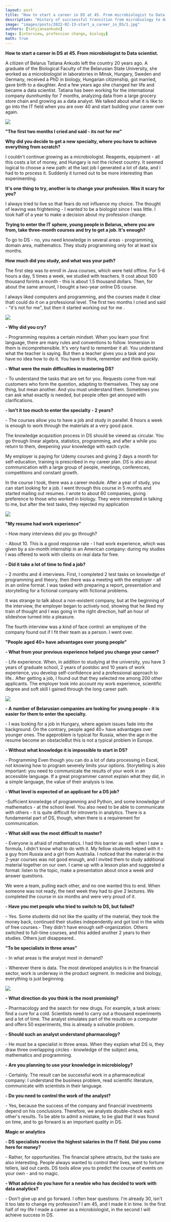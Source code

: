 ```yaml
---
layout: post
title: "How to start a career in DS at 45. From microbiologist to Data scientist"
description: "History of succsessful transition from microbiology to data science"
image: "images/posts/2022-02-13-start_a_career_in_DS/1.jpg"
authors: [tatyjanaankudo]
tags: [interview, profession change, biology]
math: true
---
```




**How to start a career in DS at 45. From microbiologist to Data scientist.**

A citizen of Belarus Tatiana Ankudo left the country 20 years ago. A graduate of the Biological Faculty of the Belarusian State University, she worked as a microbiologist in laboratories in Minsk, Hungary, Sweden and Germany, received a PhD in biology, Hungarian citizenship, got married, gave birth to a daughter. And a few years ago she changed her life and became a data scientist. Tatiana has been working for the international company dunnhumby for 7 months, analyzing data from a large grocery store chain and growing as a data analyst. We talked about what it is like to go into the IT field when you are over 40 and start building your career over again.

<img src="/images/posts/2022-02-13-start_a_career_in_DS/1.jpg" />

**\"The first two months I cried and said - its not for me\"**

**Why did you decide to get a new specialty, where you have to achieve everything from scratch?**

I couldn\'t continue growing as a microbiologist. Reagents, equipment - all this costs a lot of money, and Hungary is not the richest country. It seemed logical to choose a new path: at the last job I generated a lot of data, and I had to to process it. Suddenly it turned out to be more interesting than experimenting.

**It\'s one thing to try, another is to change your profession. Was it scary for you?**

I always tried to live so that fears do not influence my choice. The thought of leaving was frightening - I wanted to be a biologist since I was little. I took half of a year to make a decision about my profession change.

**Trying to enter the IT sphere, young people in Belarus, where you are from, take three-month courses and try to get a job. It\'s enough?**

To go to DS - no, you need knowledge in several areas - programming, domain area, mathematics. They study programming only for at least six months.

**How much did you study, and what was your path?**

The first step was to enroll in Java courses, which were held offline. For 5-6 hours a day, 5 times a week, we studied with teachers. It cost about 500 thousand forints a month - this is about 1.5 thousand dollars. Then, for about the same amount, I bought a two-year online DS course.

I always liked computers and programming, and the courses made it clear thatI could do it on a professional level. The first two months I cried and said - "it's not for me", but then it started working out for me .

<img src="/images/posts/2022-02-13-start_a_career_in_DS/2.jpg" />

**- Why did you cry?**

\- Programming requires a certain mindset. When you learn your first language, there are many rules and conventions to follow. Immersion in them is incomprehensible. It's very hard to remember it all. You understand what the teacher is saying. But then a teacher gives you a task and you have no idea how to do it. You have to think, remember and think quickly.

**- What were the main difficulties in mastering DS?**

\- To understand the tasks that are set for you. Requests come from real customers who form the question, adapting to themselves. They say one thing, but mean another. And you must understand them. Sometimes you can ask what exactly is needed, but people often get annoyed with clarifications.

**- Isn\'t it too much to enter the specialty - 2 years?**

\- The courses allow you to have a job and study in parallel. 6 hours a week is enough to work through the materials at a very good pace.

The knowledge acquisition process in DS should be viewed as circular. You go through linear algebra, statistics, programming, and after a while you return to them, deepening your knowledge with each cycle.

My employer is paying for Udemy courses and giving 2 days a month for self-education, training is prescribed in my career plan. DS is also about communication with a large group of people, meetings, conferences, competitions and constant growth.

In the course I took, there was a career module. After a year of study, you can start looking for a job. I went through this course in 5 months and started mailing out resumes. I wrote to about 60 companies, giving preference to those who worked in biology. They were interested in talking to me, but after the test tasks, they rejected my application

<img src="/images/posts/2022-02-13-start_a_career_in_DS/3.jpg" />

**\"My resume had work experience\"**

\- How many interviews did you go through?

\- About 10. This is a good response rate - I had work experience, which was given by a six-month internship in an American company: during my studies I was offered to work with clients on real data for free.

**- Did it take a lot of time to find a job?**

\- 2 months and 4 interviews. First, I completed 2 test tasks on knowledge of programming and theory, then there was a meeting with the employer - all in an online format. I was tasked with preparing a report, presentation and storytelling for a fictional company with fictional problems.

It was strange to talk about a non-existent company, but at the beginning of the interview, the employer began to actively nod, showing that he liked my train of thought and I was going in the right direction, half an hour of slideshow turned into a pleasure.

The fourth interview was a kind of face control: an employee of the company found out if I fit their team as a person. I went over.

**\"People aged 40+ have advantages over young people\"**

**- What from your previous experience helped you change your career?**

\- Life experience. When, in addition to studying at the university, you have 3 years of graduate school, 2 years of postdoc and 10 years of work experience, you develop self-confidence and a professional approach to life.. After getting a job, I found out that they selected me among 200 other applicants. The employer took into account my work experience, scientific degree and soft skill I gained through the long career path.

<img src="/images/posts/2022-02-13-start_a_career_in_DS/4.jpg" />

**- A number of Belarusian companies are looking for young people - it is easier for them to enter the specialty.**

\- I was looking for a job in Hungary, where ageism issues fade into the background. On the contrary, people aged 40+ have advantages over younger ones. The ageproblem is typical for Russia, when the age in the resume become an obstacleBut this is not a typical problem in Europe.

**- Without what knowledge it is impossible to start in DS?**

\- Programming Even though you can do a lot of data processing in Excel, not knowing how to program severely limits your options. Storytelling is also important: you need to communicate the results of your work in an accessible language. If a great programmer cannot explain what they did, in a simple language, the value of their analysis is low.

**- What level is expected of an applicant for a DS job?**

-Sufficient knowledge of programming and Python, and some knowledge of mathematics - at the school level. You also need to be able to communicate with others - it is quite difficult for introverts in analytics. There is a fundamental part of DS, though, when there is a requirement for communication.

**- What skill was the most difficult to master?**

\- Everyone is afraid of mathematics. I had this barrier as well: when I saw a formula, I didn't know what to do with it. My fellow students helped with it - a guy from Russia and a girl from Australia. I noticed that the material in the 2-year courses was not good enough, and I invited them to study additional material together on our own. I came up with a lesson plan and suggested a format: listen to the topic, make a presentation about once a week and answer questions.

We were a team, pulling each other, and no one wanted this to end. When someone was not ready, the next week they had to give 2 lectures. We completed the course in six months and were very proud of it.

**- Have you met people who tried to switch to DS, but failed?**

\- Yes. Some students did not like the quality of the material, they took the money back, continued their studies independently and got lost in the wilds of free courses.- They didn't have enough self-organization. Others switched to full-time courses, and this added another 2 years to their studies. Others just disappeared..

**\"To be specialists in three areas\"**

\- In what areas is the analyst most in demand?

\- Wherever there is data. The most developed analytics is in the financial sector, work is underway in the product segment. In medicine and biology, everything is just beginning.

<img src="/images/posts/2022-02-13-start_a_career_in_DS/5.jpg" />

**- What direction do you think is the most promising?**

\- Pharmacology and the search for new drugs. For example, a task arises: find a cure for a cold. Scientists need to carry out a thousand experiments and a lot of time. The analyst simulates part of the results on a computer and offers 50 experiments, this is already a solvable problem.

**- Should such an analyst understand pharmacology?**

\- He must be a specialist in three areas. When they explain what DS is, they draw three overlapping circles - knowledge of the subject area, mathematics and programming.

**- Are you planning to use your knowledge in microbiology?**

\- Certainly. The result can be successful work in a pharmaceutical company: I understand the business problem, read scientific literature, communicate with scientists in their language.

**- Do you need to control the work of the analyst?**

\- Yes, because the success of the company and financial investments depend on his conclusions. Therefore, we analysts double-check each other\'s results. To be able to admit a mistake, to be glad that it was found on time, and to go forward is an important quality in DS.

**Magic or analytics**

**- DS specialists receive the highest salaries in the IT field. Did you come here for money?**

\- Rather, for opportunities. The financial sphere attracts, but the tasks are also interesting. People always wanted to control their lives, went to fortune tellers, laid out cards. DS tools allow you to predict the course of events on your own - and no magic.

**- What advice do you have for a newbie who has decided to work with data analytics?**

\- Don\'t give up and go forward. I often hear questions: I\'m already 30, isn\'t it too late to change my profession? I am 45, and I made it in time. In the first half of my life I made a career as a microbiologist, in the second I will achieve success in DS.

